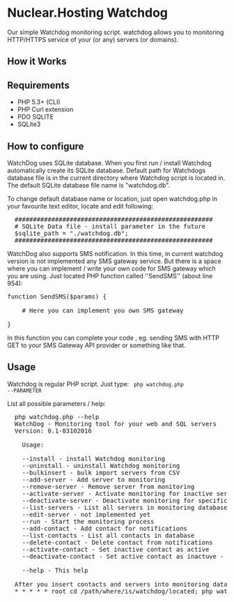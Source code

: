 # Nuclear.Hosting Watchdog

Our simple Watchdog monitoring script. watchdog allows you to monitoring HTTP/HTTPS service of your (or any) servers (or domains).

## How it Works

## Requirements

- PHP 5.3+ (CLI)
- PHP Curl extension
- PDO SQLITE
- SQLite3

## How to configure

WatchDog uses SQLite database. When you first run / install Watchdog automatically create its SQLite database. Default path for Watchdogs database file is in the current directory where Watchdog script is located in. The default SQLite database file name is "watchdog.db". 

To change default database name or location, just open watchdog.php in your favourite text editor, locate and edit following:
<pre>
  ###################################################### 
  # SQLite Data file - install parameter in the future
  $sqlite_path = "./watchdog.db";
  ######################################################
</pre>

WatchDog also supports SMS notification. In this time, in current watchdog version is not implemented any SMS gateway service. But there is a space where you can implement / write your own code for SMS gateway which you are using. Just located PHP function called ''SendSMS'' (about line 954):
<pre>
function SendSMS($params) {

	# Here you can implement you own SMS gateway

}
</pre>

In this function you can complete your code , eg. sending SMS with HTTP GET to your SMS Gateway API provider or something like that. 

## Usage

Watchdog is regular PHP script. Just type:
<code>
  php watchdog.php --PARAMETER
</code>

List all possible parameters / help:

<pre>
  php watchdog.php --help
  WatchDog - Monitoring tool for your web and SQL servers
  Version: 0.1-03102016

    Usage: 

  	--install - install Watchdog monitoring
  	--uninstall - uninstall Watchdog monitoring
  	--bulkinsert - bulk import servers from CSV
  	--add-server - Add server to monitoring
  	--remove-server - Remove server from monitoring
  	--activate-server - Activate monitoring for inactive server
  	--deactivate-server - Deactivate monitoring for specific server
  	--list-servers - List all servers in monitoring database
  	--edit-server - not implemented yet
  	--run - Start the monitoring process
  	--add-contact - Add contact for notifications
  	--list-contacts - List all contacts in database
  	--delete-contact - Delete contact from notifications
  	--activate-contact - Set inactive contact as active
  	--deactivate-contact - Set active contact as inactuve - no notification wilil be performed for this contact

  	--help - This help

  After you insert contacts and servers into monitoring database, set this scrit with --run parameter to the crontab for every one minute eg.
  * * * * * root cd /path/where/is/watchdog/located; php watchdog.php --run
</pre>
